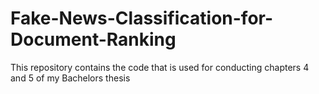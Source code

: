 # Fake-News-Classification-for-Document-Ranking
This repository contains the code that is used for conducting chapters 4 and 5 of my Bachelors thesis
